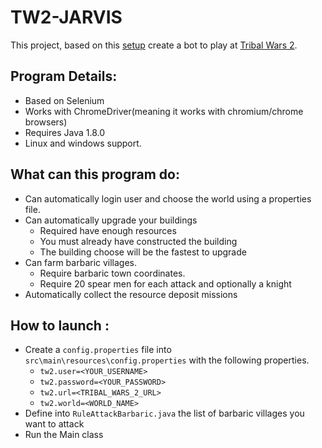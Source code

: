 # TW2-JARVIS

This project, based on this [setup](https://github.com/spectral369/TW2-Bot) create a bot to play at [Tribal Wars 2](https://us.tribalwars2.com/#/).

## Program Details:  
   - Based on Selenium  
   - Works with ChromeDriver(meaning it works with chromium/chrome browsers)  
   - Requires Java 1.8.0  
   - Linux and windows support.  
    
## What can this program do:
   * Can automatically login user and choose the world using a properties file.  
   * Can automatically upgrade your buildings 
        - Required have enough resources
        - You must already have constructed the building
        - The building choose will be the fastest to upgrade
   * Can farm barbaric villages.  
        - Require barbaric town coordinates.  
        - Require 20 spear men for each attack and optionally a knight
   * Automatically collect the resource deposit missions
## How to launch :
  * Create a `config.properties` file into `src\main\resources\config.properties` with the following properties.
    * `tw2.user=<YOUR_USERNAME>`
    * `tw2.password=<YOUR_PASSWORD>`
    * `tw2.url=<TRIBAL_WARS_2_URL>`
    * `tw2.world=<WORLD_NAME>`
  * Define into `RuleAttackBarbaric.java` the list of barbaric villages you want to attack
  * Run the Main class
      
